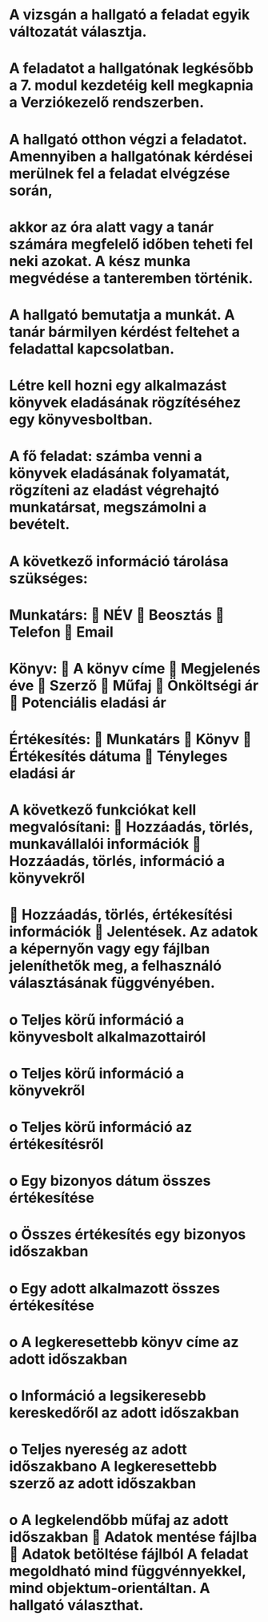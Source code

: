 # A vizsgán a hallgató a feladat egyik változatát választja. 
# A feladatot a hallgatónak legkésőbb a 7. modul kezdetéig kell megkapnia a Verziókezelő rendszerben.  
# A hallgató otthon végzi a feladatot. Amennyiben a hallgatónak kérdései merülnek fel a feladat elvégzése során, 
# akkor az óra alatt vagy a tanár számára megfelelő időben teheti fel neki azokat. A kész munka megvédése a tanteremben történik. 
# A hallgató bemutatja a munkát. A tanár bármilyen kérdést feltehet a feladattal kapcsolatban. 
# Létre kell hozni egy alkalmazást könyvek eladásának rögzítéséhez egy könyvesboltban. 
# A fő feladat: számba venni a könyvek eladásának folyamatát, rögzíteni az eladást végrehajtó munkatársat, megszámolni a bevételt. 
# A következő információ tárolása szükséges: 
# Munkatárs:  NÉV  Beosztás  Telefon  Email 
# Könyv:  A könyv címe  Megjelenés éve  Szerző  Műfaj  Önköltségi ár  Potenciális eladási ár 
# Értékesítés:  Munkatárs  Könyv  Értékesítés dátuma  Tényleges eladási ár 
# A következő funkciókat kell megvalósítani:  Hozzáadás, törlés, munkavállalói információk  Hozzáadás, törlés, információ a könyvekről 
#  Hozzáadás, törlés, értékesítési információk  Jelentések. Az adatok a képernyőn vagy egy fájlban jeleníthetők meg, a felhasználó választásának függvényében. 
# o Teljes körű információ a könyvesbolt alkalmazottairól 
# o Teljes körű információ a könyvekről 
# o Teljes körű információ az értékesítésről 
# o Egy bizonyos dátum összes értékesítése 
# o Összes értékesítés egy bizonyos időszakban 
# o Egy adott alkalmazott összes értékesítése 
# o A legkeresettebb könyv címe az adott időszakban 
# o Információ a legsikeresebb kereskedőről az adott időszakban 
# o Teljes nyereség az adott időszakbano A legkeresettebb szerző az adott időszakban 
# o A legkelendőbb műfaj az adott időszakban  Adatok mentése fájlba  Adatok betöltése fájlból A feladat megoldható mind függvénnyekkel, mind objektum-orientáltan. A hallgató választhat.
